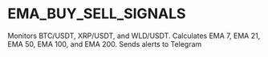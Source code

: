 # EMA_BUY_SELL_SIGNALS
Monitors BTC/USDT, XRP/USDT, and WLD/USDT. Calculates EMA 7, EMA 21, EMA 50, EMA 100, and EMA 200. Sends alerts to Telegram
